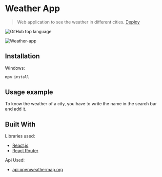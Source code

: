 # Weather App
> Web application to see the weather in different cities.
[Deploy](https://ezequieledl.github.io/weather-app/)

![GitHub top language](https://img.shields.io/github/languages/top/EzequielEDL/weather-app?style=flat-square)

![Weather-app](https://res.cloudinary.com/dcen68vrk/image/upload/v1617010621/GitHub%20Profile/weather-app_bexowt.gif)

## Installation

Windows:

```sh
npm install
```

## Usage example

To know the weather of a city, you have to write the name in the search bar and add it.

## Built With

Libraries used:

* [React.js](https://reactjs.org/)
* [React Router](https://reactrouter.com/)

Api Used:

* [api.openweathermap.org](api.openweathermap.org)


